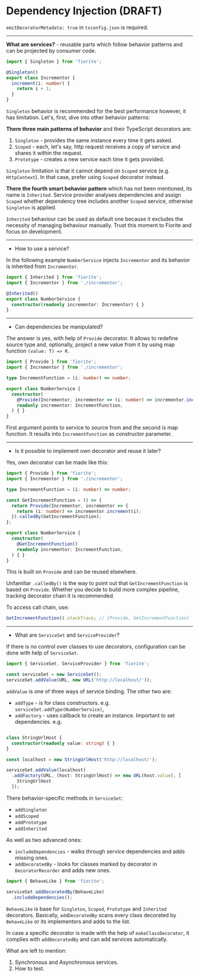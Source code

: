 # Dependency Injection (DRAFT)

`emitDecoratorMetadata: true` in `tsconfig.json` is required.

---
**What are services?** - reusable parts which follow behavior patterns and can be projected by consumer code.

```typescript
import { Singleton } from 'fiorite';

@Singleton()
export class Incrementor {
  increment(i: number) {
    return i + 1;
  }
}
```

`Singleton` behavior is recommended for the best performance however, it has limitation. Let's, first, dive into other behavior patterns:

**There three main patterns of behavior** and their TypeScript decorators are:
1. `Singleton` - provides the same instance every time it gets asked.
2. `Scoped` - each, let's say, http request receives a copy of service and shares it within the request.
3. `Prototype` - creates a new service each time it gets provided.

`Singleton` limitation is that it cannot depend on `Scoped` service (e.g. `HttpContext`). 
In that case, prefer using `Scoped` decorator instead.

**There the fourth smart behavior pattern** which has not been mentioned, its name is `Inherited`.
Service provider analyses dependencies and assign `Scoped` whether dependency tree includes another `Scoped` service, otherwise `Singleton` is applied.

`Inherited` behaviour can be used as default one because it excludes the necessity of managing behaviour manually.
Trust this moment to Fiorite and focus on development.

---

- How to use a service?

In the following example `NumberService` injects `Incrementor` and its behavior is inherited from `Incrementor`.

```typescript
import { Inherited } from 'fiorite';
import { Incrementor } from './incrementor';

@Inherited()
export class NumberService {
  constructor(readonly incrementor: Incrementor) { }
}
```

---

- Can dependencies be manipulated?

The answer is yes, with help of `Provide` decorator. 
It allows to redefine source type and, optionally, project a new value from it by using map function `(value: T) => R`.

```typescript
import { Provide } from 'fiorite';
import { Incrementor } from './incrementor';

type IncrementFunction = (i: number) => number;

export class NumberService {
  constructor(
    @Provide(Incrementor, incrementor => (i: number) => incrementor.increment(i))
    readonly incrementor: IncrementFunction,
  ) { }
}
```

First argument points to service to source from and the second is map function. 
It results into `IncrementFunction` as constructor parameter. 

---

- Is it possible to implement own decorator and reuse it later? 

Yes, own decorator can be made like this:

```typescript
import { Provide } from 'fiorite';
import { Incrementor } from './incrementor';

type IncrementFunction = (i: number) => number;

const GetIncrementFunction = () => {
  return Provide(Incrementor, incrementor => {
    return (i: number) => incrementor.increment(i);
  }).calledBy(GetIncrementFunction);
};

export class NumberService {
  constructor(
    @GetIncrementFunction()
    readonly incrementor: IncrementFunction,
  ) { }
}
```

This is built on `Provide` and can be reused elsewhere. 

Unfamiliar `.calledBy()` is the way to point out that `GetIncrementFunction` is based on `Provide`. 
Whether you decide to build more complex pipeline, tracking decorator chain it is recommended. 

To access call chain, use:

```typescript
GetIncrementFunction().stackTrace; // [Provide, GetIncrementFunction]
```

---

- What are `ServiceSet` and `ServiceProvider`?

If there is no control over classes to use decorators, configuration can be done with help of `ServiceSet`.

```typescript
import { ServiceSet, ServiceProvider } from 'fiorite';

const serviceSet = new ServiceSet();
serviceSet.addValue(URL, new URL('http://localhost/'));
```

`addValue` is one of three ways of service binding. The other two are:
 
- `addType` - is for class constructors. e.g. `serviceSet.addType(NumberService)`,
- `addFactory` - uses callback to create an instance. Important to set dependencies. e.g.

```typescript

class StringUrlHost {
  constructor(readonly value: string) { }
}

const localhost = new StringUrlHost('http://localhost/');

serviceSet.addValue(localhost)
  .addFactory(URL, (host: StringUrlHost) => new URL(host.value), [
    StringUrlHost
  ]);
```

There behavior-specific methods in `ServiceSet`:

- `addSingleton`
- `addScoped`
- `addPrototype`
- `addInherited`

As well as two advanced ones:

- `includeDependencies` - walks through service dependencies and adds missing ones.
- `addDecoratedBy` - looks for classes marked by decorator in `DecoratorRecorder` and adds new ones.

```typescript
import { BehaveLike } from 'fiorite';

serviceSet.addDecoratedBy(BehaveLike)
  .includeDependencies();
```

`BehaveLike` is base for `Singleton`, `Scoped`, `Prototype` and `Inherited` decorators. 
Basically, `addDecoratedBy` scans every class decorated by `BehaveLike` or its implementors and adds to the list.

In case a specific decorator is made with the help of `makeClassDecorator`, it complies with `addDecoratedBy` and can add services automatically.

What are left to mention:
1. Synchronous and Asynchronous services.
2. How to test.
